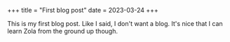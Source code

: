 +++
title = "First blog post"
date = 2023-03-24
+++

This is my first blog post.
Like I said, I don't want a blog.
It's nice that I can learn Zola from the ground up though.
